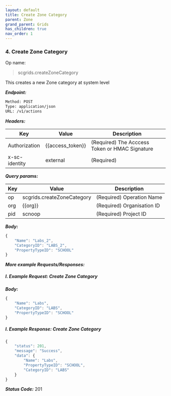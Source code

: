 ```yaml
---
layout: default
title: Create Zone Category
parent: Zone
grand_parent: Grids
has_children: true
nav_order: 1
---
```



### 4. Create Zone Category


Op name: 

> scgrids.createZoneCategory

This creates a new Zone category at system level


***Endpoint:***

```bash
Method: POST
Type: application/json
URL: /v1/actions
```


***Headers:***

| Key | Value | Description |
| --- | ------|-------------|
| Authorization | {{access_token}} | (Required) The Acccess Token or HMAC Signature |
| x-sc-identity | external | (Required) |



***Query params:***

| Key | Value | Description |
| --- | ------|-------------|
| op | scgrids.createZoneCategory | (Required) Operation Name |
| org | {{org}} | (Required) Organisation ID |
| pid | scnoop | (Required) Project ID |



***Body:***

```js        
{
    "Name": "Labs_2",
    "CategoryID": "LABS_2",
    "PropertyTypeID": "SCHOOL"
}
```



***More example Requests/Responses:***


##### I. Example Request: Create Zone Category

***Body:***

```js        
{
    "Name": "Labs",
    "CategoryID": "LABS",
    "PropertyTypeID": "SCHOOL"
}
```

##### I. Example Response: Create Zone Category
```js
{
    "status": 201,
    "message": "Success",
    "data": {
        "Name": "Labs",
        "PropertyTypeID": "SCHOOL",
        "CategoryID": "LABS"
    }
}
```


***Status Code:*** 201

<br>

